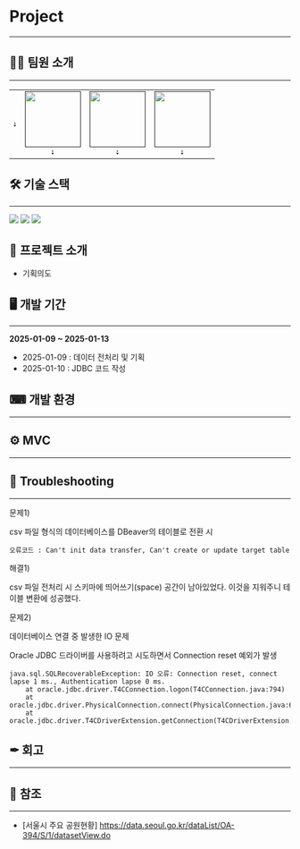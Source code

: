 # Project
---

## 🤸‍♀️ 팀원 소개
---
<table>
  <tbody>
    <tr>
      <td align="center"><a href=""><img src="width="100px;" alt=""/><br /><sub><b> : </b></sub></a><br /></td>
      <td align="center"><a href=""><img src="" width="100px;" alt=""/><br /><sub><b> : </b></sub></a><br /></td>
      <td align="center"><a href=""><img src="" width="100px;" alt=""/><br /><sub><b> : </b></sub></a><br /></td>
      <td align="center"><a href=""><img src="" width="100px;" alt=""/><br /><sub><b> : </b></sub></a><br /></td>
  </tbody>
</table>


## 🛠 기술 스택
---
<img src="https://img.shields.io/badge/java-007396?style=for-the-badge&logo=java&logoColor=white"> <img src="https://img.shields.io/badge/mysql-4479A1?style=for-the-badge&logo=mysql&logoColor=white"> <img src="https://img.shields.io/badge/linux-FCC624?style=for-the-badge&logo=linux&logoColor=black">

## 📢 프로젝트 소개
+ 기획의도

## 🖥 개발 기간
---
**2025-01-09 ~ 2025-01-13**
+ 2025-01-09 : 데이터 전처리 및 기획
+ 2025-01-10 : JDBC 코드 작성

## ⌨ 개발 환경
---

## ⚙ MVC
---

## 🔫 Troubleshooting
---
문제1) 

csv 파일 형식의 데이터베이스를 DBeaver의 테이블로 전환 시 

```
오류코드 : Can't init data transfer, Can't create or update target table
```

해결1)

csv 파일 전처리 시 스키마에 띄어쓰기(space) 공간이 남아있었다. 이것을 지워주니 테이블 변환에 성공했다.


문제2)

데이터베이스 연결 중 발생한 IO 문제

Oracle JDBC 드라이버를 사용하려고 시도하면서 Connection reset 예외가 발생


```
java.sql.SQLRecoverableException: IO 오류: Connection reset, connect lapse 1 ms., Authentication lapse 0 ms.
    at oracle.jdbc.driver.T4CConnection.logon(T4CConnection.java:794)
    at oracle.jdbc.driver.PhysicalConnection.connect(PhysicalConnection.java:688)
    at oracle.jdbc.driver.T4CDriverExtension.getConnection(T4CDriverExtension.java:39)
``` 

 
  

## ✒ 회고
---


## 📑 참조
---
+ [서울시 주요 공원현황] <https://data.seoul.go.kr/dataList/OA-394/S/1/datasetView.do>

